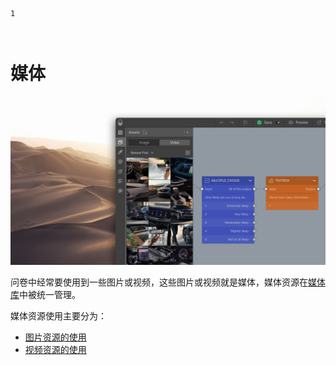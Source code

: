 ```index
1
```
```tag

```
```summary

```
# 媒体

<img src='../../assets/snapshots/layout/media/assets-kit-cn.jpg'>


问卷中经常要使用到一些图片或视频，这些图片或视频就是媒体，媒体资源在[媒体库](../layout/toolbar.md#媒体库)中被统一管理。

媒体资源使用主要分为：

+ [图片资源的使用](./image.md)
+ [视频资源的使用](./video.md)

